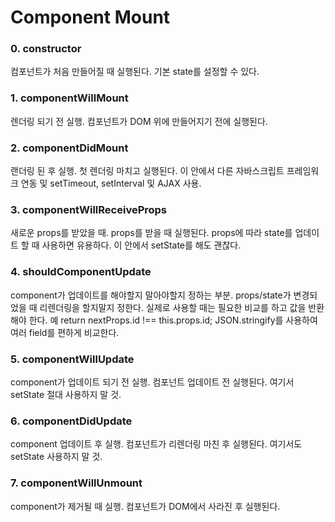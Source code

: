 # Component Mount
### 0. constructor
컴포넌트가 처음 만들어질 때 실행된다.
기본 state를 설정할 수 있다.
### 1. componentWillMount
렌더링 되기 전 실행.
컴포넌트가 DOM 위에 만들어지기 전에 실행된다.
### 2. componentDidMount
랜더링 된 후 실행.
첫 렌더링 마치고 실행된다.
이 안에서 다른 자바스크립트 프레임워크 연동 및 setTimeout, setInterval 및 AJAX 사용. 
### 3. componentWillReceiveProps
새로운 props를 받았을 때.
props를 받을 때 실행된다.
props에 따라 state를 업데이트 할 때 사용하면 유용하다.
이 안에서 setState를 해도 괜찮다. 
### 4. shouldComponentUpdate
component가 업데이트를 해야할지 말아야할지 정하는 부분.
props/state가 변경되었을 때 리렌더링을 할지말지 정한다.
실제로 사용할 때는 필요한 비교를 하고 값을 반환해야 한다.
예 return nextProps.id !== this.props.id;
JSON.stringify를 사용하여 여러 field를 편하게 비교한다.     
### 5. componentWillUpdate
component가 업데이트 되기 전 실행.
컴포넌트 업데이트 전 실행된다.
여기서 setState 절대 사용하지 말 것. 
### 6. componentDidUpdate
component 업데이트 후 실행.
컴포넌트가 리렌더링 마친 후 실행된다.
여기서도 setState 사용하지 말 것. 
### 7. componentWillUnmount
component가 제거될 때 실행.
컴포넌트가 DOM에서 사라진 후 실행된다.
